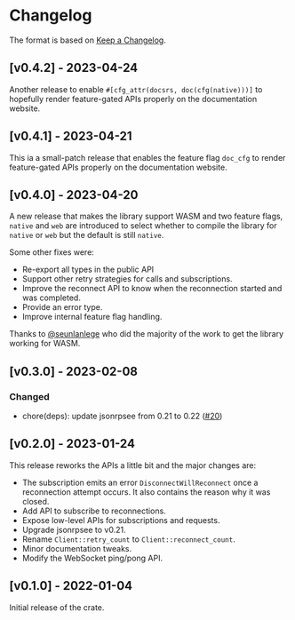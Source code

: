 # Changelog

The format is based on [Keep a Changelog].

[Keep a Changelog]: http://keepachangelog.com/en/1.0.0/

## [v0.4.2] - 2023-04-24

Another release to enable `#[cfg_attr(docsrs, doc(cfg(native)))]` to hopefully
render feature-gated APIs properly on the documentation website.

## [v0.4.1] - 2023-04-21

This ia a small-patch release that enables the feature flag `doc_cfg` to 
render feature-gated APIs properly on the documentation website.

## [v0.4.0] - 2023-04-20

A new release that makes the library support WASM and two feature flags, `native` and `web` are introduced
to select whether to compile the library for `native` or `web` but the default is still `native`.

Some other fixes were:
- Re-export all types in the public API
- Support other retry strategies for calls and subscriptions.
- Improve the reconnect API to know when the reconnection started and was completed.
- Provide an error type.
- Improve internal feature flag handling.

Thanks to [@seunlanlege](https://github.com/seunlanlege) who did the majority of the work
to get the library working for WASM.

## [v0.3.0] - 2023-02-08

### Changed
- chore(deps): update jsonrpsee from 0.21 to 0.22 ([#20](https://github.com/niklasad1/reconnecting-jsonrpsee-ws-client/pull/20))

## [v0.2.0] - 2023-01-24

This release reworks the APIs a little bit and the major changes are:
- The subscription emits an error `DisconnectWillReconnect` once
a reconnection attempt occurs. It also contains the reason why it
was closed.
- Add API to subscribe to reconnections.
- Expose low-level APIs for subscriptions and requests.
- Upgrade jsonrpsee to v0.21.
- Rename `Client::retry_count` to `Client::reconnect_count`.
- Minor documentation tweaks.
- Modify the WebSocket ping/pong API.

## [v0.1.0] - 2022-01-04

Initial release of the crate.
